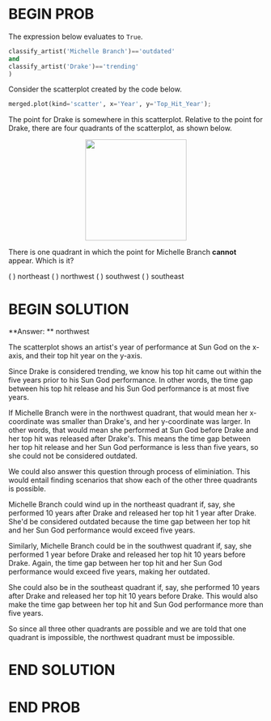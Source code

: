 # BEGIN PROB

The expression below evaluates to `True`.

```py
classify_artist('Michelle Branch')=='outdated' 
and 
classify_artist('Drake')=='trending'
)
```

Consider the scatterplot created by the code below.

```py
merged.plot(kind='scatter', x='Year', y='Top_Hit_Year');
```

The point for Drake is somewhere in this scatterplot. Relative to the point for Drake, there are four quadrants of the scatterplot, as shown below.

<center><img src='../assets/images/sp22-midterm/drake-quadrants.png' width=200></center>

There is one quadrant in which the point for Michelle Branch **cannot** appear. Which is it?


( ) northeast
( ) northwest
( ) southwest
( ) southeast

# BEGIN SOLUTION

**Answer: ** northwest

The scatterplot shows an artist's year of performance at Sun God on the x-axis, and their top hit year on the y-axis.

Since Drake is considered trending, we know his top hit came out within the five years prior to his Sun God performance.  In other words, the time gap between his top hit release and his Sun God performance is at most five years.

If Michelle Branch were in the northwest quadrant, that would mean her x-coordinate was smaller than Drake's, and her y-coordinate was larger. In other words, that would mean she performed at Sun God before Drake and her top hit was released after Drake's. This means the time gap between her top hit release and her Sun God performance is less than five years, so she could not be considered outdated.

We could also answer this question through process of eliminiation. This would entail finding scenarios that show each of the other three quadrants is possible. 

Michelle Branch could wind up in the northeast quadrant if, say, she performed 10 years after Drake and released her top hit 1 year after Drake. She'd be considered outdated because the time gap between her top hit and her Sun God performance would exceed five years.

Similarly, Michelle Branch could be in the southwest quadrant if, say, she performed 1 year before Drake and released her top hit 10 years before Drake. Again, the time gap between her top hit and her Sun God performance would exceed five years, making her outdated.

She could also be in the southeast quadrant if, say, she performed 10 years after Drake and released her top hit 10 years before Drake. This would also make the time gap between her top hit and Sun God performance more than five years.

So since all three other quadrants are possible and we are told that one quadrant is impossible, the northwest quadrant must be impossible.

# END SOLUTION


# END PROB